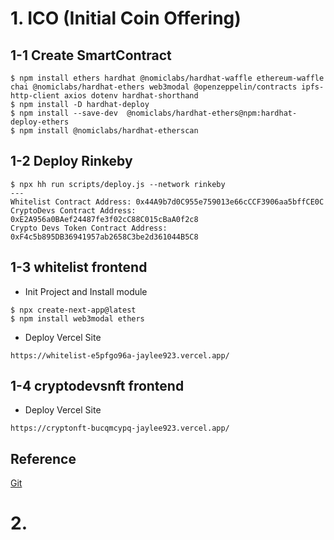
# 1. ICO (Initial Coin Offering)
## 1-1 Create SmartContract
```
$ npm install ethers hardhat @nomiclabs/hardhat-waffle ethereum-waffle chai @nomiclabs/hardhat-ethers web3modal @openzeppelin/contracts ipfs-http-client axios dotenv hardhat-shorthand
$ npm install -D hardhat-deploy
$ npm install --save-dev  @nomiclabs/hardhat-ethers@npm:hardhat-deploy-ethers
$ npm install @nomiclabs/hardhat-etherscan
```
## 1-2 Deploy Rinkeby
```
$ npx hh run scripts/deploy.js --network rinkeby
---
Whitelist Contract Address: 0x44A9b7d0C955e759013e66cCCF3906aa5bffCE0C
CryptoDevs Contract Address: 0xE2A956a0BAef24487fe3f02cC88C015cBaA0f2c8
Crypto Devs Token Contract Address: 0xF4c5b895DB36941957ab2658C3be2d361044B5C8
```

## 1-3 whitelist frontend
- Init Project and Install module
```
$ npx create-next-app@latest
$ npm install web3modal ethers
```
- Deploy Vercel Site 
```
https://whitelist-e5pfgo96a-jaylee923.vercel.app/
```

## 1-4 cryptodevsnft frontend
- Deploy Vercel Site 
```
https://cryptonft-bucqmcypq-jaylee923.vercel.app/
```

## Reference
[Git](https://github.com/LearnWeb3DAO/ICO)


# 2. 
